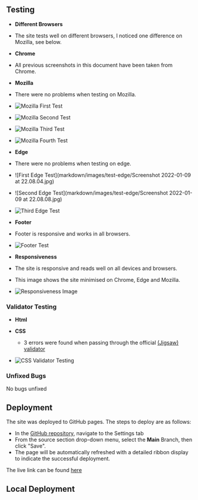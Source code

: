 ## Testing 

- __Different Browsers__

 - The site tests well on different browsers, I noticed one difference on Mozilla, see below.

- __Chrome__

 - All previous screenshots in this document have been taken from Chrome.

- __Mozilla__

 - There were no problems when testing on Mozilla.

 - ![Mozilla First Test](markdown/images/s)

 - ![Mozilla Second Test](markdown/image)

 - ![Mozilla Third Test](markdo)

 - ![Mozilla Fourth Test](markdo)

- __Edge__

 - There were no problems when testing on edge.

 - ![First Edge Test](markdown/images/test-edge/Screenshot 2022-01-09 at 22.08.04.jpg)

 - ![Second Edge Test](markdown/images/test-edge/Screenshot 2022-01-09 at 22.08.08.jpg)

 - ![Third Edge Test](markdown/images/)

- __Footer__

 - Footer is responsive and works in all browsers.

 - ![Footer Test]()

- __Responsiveness__

 - The site is responsive and reads well on all devices and browsers.

 - This image shows the site minimised on Chrome, Edge and Mozilla.

 - ![Responsiveness Image]()

### Validator Testing 

- __Html__




- __CSS__

  - 3 errors were found when passing through the official [(Jigsaw) validator](https://jigsaw.w3.org/css-validator/validator?uri=https%3A%2F%2Fvalidator.w3.org%2Fnu%2F%3Fdoc%3Dhttps%253A%252F%252Fcode-institute-org.github.io%252Flove-running-2.0%252Findex.html&profile=css3svg&usermedium=all&warning=1&vextwarning=&lang=en#css)

 - ![CSS Validator Testing](markdown/verification/screenshot-css-test.png)

### Unfixed Bugs

No bugs unfixed

## Deployment

The site was deployed to GitHub pages. The steps to deploy are as follows: 
  - In the [GitHub repository](https://github.com/Responsibleuk/kind-cornwall), navigate to the Settings tab 
  - From the source section drop-down menu, select the **Main** Branch, then click "Save".
  - The page will be automatically refreshed with a detailed ribbon display to indicate the successful deployment.

The live link can be found [here](https://responsibleuk.github.io/kind-cornwall/index.html)

## Local Deployment